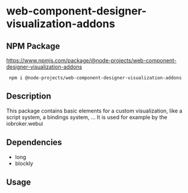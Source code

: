 # web-component-designer-visualization-addons

## NPM Package

https://www.npmjs.com/package/@node-projects/web-component-designer-visualization-addons

     npm i @node-projects/web-component-designer-visualization-addons

## Description

This package contains basic elements for a custom visualization, like a script system, a bindings system, ...
It is used for example by the iobroker.webui

## Dependencies

- long
- blockly

## Usage
